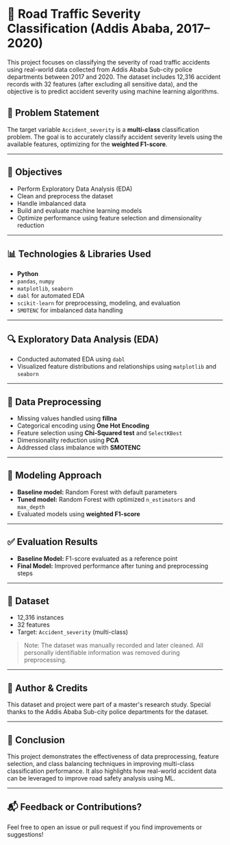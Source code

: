 # 🚦 Road Traffic Severity Classification (Addis Ababa, 2017–2020)

This project focuses on classifying the severity of road traffic accidents using real-world data collected from Addis Ababa Sub-city police departments between 2017 and 2020. The dataset includes 12,316 accident records with 32 features (after excluding all sensitive data), and the objective is to predict accident severity using machine learning algorithms.

## 📌 Problem Statement

The target variable `Accident_severity` is a **multi-class** classification problem. The goal is to accurately classify accident severity levels using the available features, optimizing for the **weighted F1-score**.

---

## 🎯 Objectives

- Perform Exploratory Data Analysis (EDA)
- Clean and preprocess the dataset
- Handle imbalanced data
- Build and evaluate machine learning models
- Optimize performance using feature selection and dimensionality reduction

---

## 📊 Technologies & Libraries Used

- **Python**
- `pandas`, `numpy`
- `matplotlib`, `seaborn`
- `dabl` for automated EDA
- `scikit-learn` for preprocessing, modeling, and evaluation
- `SMOTENC` for imbalanced data handling

---

## 🔍 Exploratory Data Analysis (EDA)

- Conducted automated EDA using `dabl`
- Visualized feature distributions and relationships using `matplotlib` and `seaborn`

---

## 🧹 Data Preprocessing

- Missing values handled using **fillna**
- Categorical encoding using **One Hot Encoding**
- Feature selection using **Chi-Squared test** and `SelectKBest`
- Dimensionality reduction using **PCA**
- Addressed class imbalance with **SMOTENC**

---

## 🤖 Modeling Approach

- **Baseline model:** Random Forest with default parameters
- **Tuned model:** Random Forest with optimized `n_estimators` and `max_depth`
- Evaluated models using **weighted F1-score**

---

## ✅ Evaluation Results

- **Baseline Model:** F1-score evaluated as a reference point
- **Final Model:** Improved performance after tuning and preprocessing steps

---

## 📁 Dataset

- 12,316 instances
- 32 features
- Target: `Accident_severity` (multi-class)

> Note: The dataset was manually recorded and later cleaned. All personally identifiable information was removed during preprocessing.

---

## 📎 Author & Credits

This dataset and project were part of a master's research study. Special thanks to the Addis Ababa Sub-city police departments for the dataset.

---

## 🏁 Conclusion

This project demonstrates the effectiveness of data preprocessing, feature selection, and class balancing techniques in improving multi-class classification performance. It also highlights how real-world accident data can be leveraged to improve road safety analysis using ML.

---

## 📬 Feedback or Contributions?

Feel free to open an issue or pull request if you find improvements or suggestions!

